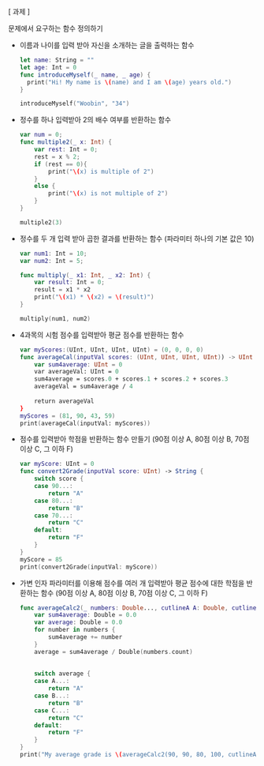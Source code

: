 [ 과제 ]

문제에서 요구하는 함수 정의하기

- 이름과 나이를 입력 받아 자신을 소개하는 글을 출력하는 함수

  ```swift
  let name: String = ""
  let age: Int = 0
  func introduceMyself(_ name, _ age) {
    print("Hi! My name is \(name) and I am \(age) years old.")
  }
  
  introduceMyself("Woobin", "34")
  ```

  

- 정수를 하나 입력받아 2의 배수 여부를 반환하는 함수

  ```swift
  var num = 0;
  func multiple2(_ x: Int) {
      var rest: Int = 0;
      rest = x % 2;
      if (rest == 0){
          print("\(x) is multiple of 2")
      }
      else {
          print("\(x) is not multiple of 2")
      }
  }
  
  multiple2(3)
  ```

  

- 정수를 두 개 입력 받아 곱한 결과를 반환하는 함수 (파라미터 하나의 기본 값은 10)

  ```swift
  var num1: Int = 10;
  var num2: Int = 5;
  
  func multiply(_ x1: Int, _ x2: Int) {
      var result: Int = 0;
      result = x1 * x2
      print("\(x1) * \(x2) = \(result)")
  }
  
  multiply(num1, num2)
  ```

  

- 4과목의 시험 점수를 입력받아 평균 점수를 반환하는 함수

  ```swift
  var myScores:(UInt, UInt, UInt, UInt) = (0, 0, 0, 0)
  func averageCal(inputVal scores: (UInt, UInt, UInt, UInt)) -> UInt {
      var sum4average: UInt = 0
      var averageVal: UInt = 0
      sum4average = scores.0 + scores.1 + scores.2 + scores.3
      averageVal = sum4average / 4
      
      return averageVal
  }
  myScores = (81, 90, 43, 59)
  print(averageCal(inputVal: myScores))
  ```

  

- 점수를 입력받아 학점을 반환하는 함수 만들기 (90점 이상 A, 80점 이상 B, 70점 이상 C, 그 이하 F)

  ```swift
  var myScore: UInt = 0
  func convert2Grade(inputVal score: UInt) -> String {
      switch score {
      case 90...:
          return "A"
      case 80...:
          return "B"
      case 70...:
          return "C"
      default:
          return "F"
      }
  }
  myScore = 85
  print(convert2Grade(inputVal: myScore))
  ```

  

- 가변 인자 파라미터를 이용해 점수를 여러 개 입력받아 평균 점수에 대한 학점을 반환하는 함수 (90점 이상 A, 80점 이상 B, 70점 이상 C, 그 이하 F)

  ```swift
  func averageCalc2(_ numbers: Double..., cutlineA A: Double, cutlineB B: Double, cutlineC C: Double) -> String {
      var sum4average: Double = 0.0
      var average: Double = 0.0
      for number in numbers {
          sum4average += number
      }
      average = sum4average / Double(numbers.count)
      
      
      switch average {
      case A...:
          return "A"
      case B...:
          return "B"
      case C...:
          return "C"
      default:
          return "F"
      }
  }
  print("My average grade is \(averageCalc2(90, 90, 80, 100, cutlineA: 90, cutlineB: 80, cutlineC: 70))")
  ```

  